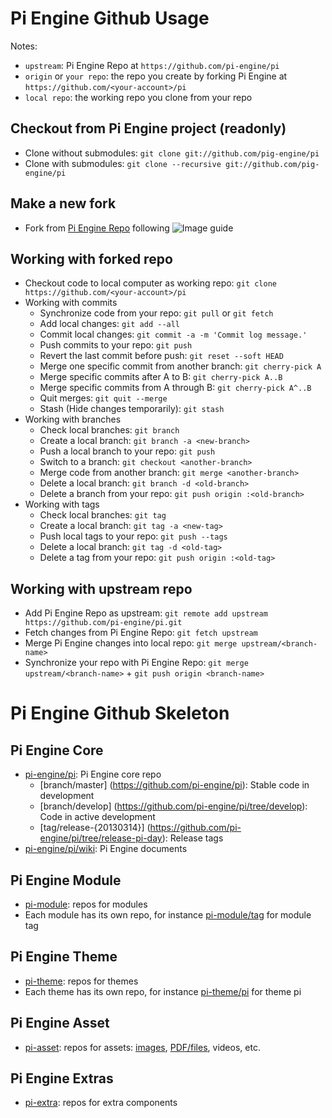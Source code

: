 Pi Engine Github Usage
======================

Notes:
* ```upstream```: Pi Engine Repo at ```https://github.com/pi-engine/pi```
* ```origin``` or ```your repo```: the repo you create by forking Pi Engine at ```https://github.com/<your-account>/pi```
* ```local repo```: the working repo you clone from your repo 

Checkout from Pi Engine project (readonly)
------------------------------------------
* Clone without submodules: ```git clone git://github.com/pig-engine/pi```
* Clone with submodules: ```git clone --recursive git://github.com/pig-engine/pi```

Make a new fork
---------------
* Fork from [Pi Engine Repo](https://github.com/pi-engine/pi) following ![Image guide](https://raw.github.com/pi-asset/image/master/git-fork.png)


Working with forked repo
------------------------
* Checkout code to local computer as working repo: `git clone https://github.com/<your-account>/pi`
* Working with commits
  * Synchronize code from your repo: `git pull` or `git fetch`
  * Add local changes: `git add --all`
  * Commit local changes: `git commit -a -m 'Commit log message.'`
  * Push commits to your repo: `git push`
  * Revert the last commit before push: `git reset --soft HEAD`
  * Merge one specific commit from another branch: `git cherry-pick A`
  * Merge specific commits after A to B: `git cherry-pick A..B`
  * Merge specific commits from A through B: `git cherry-pick A^..B`
  * Quit merges: `git quit --merge`
  * Stash (Hide changes temporarily): `git stash`
* Working with branches
  * Check local branches: `git branch`
  * Create a local branch: `git branch -a <new-branch>`
  * Push a local branch to your repo: `git push`
  * Switch to a branch: `git checkout <another-branch>`
  * Merge code from another branch: `git merge <another-branch>`
  * Delete a local branch: `git branch -d <old-branch>`
  * Delete a branch from your repo: `git push origin :<old-branch>`
* Working with tags
  * Check local branches: `git tag`
  * Create a local branch: `git tag -a <new-tag>`
  * Push local tags to your repo: `git push --tags`
  * Delete a local branch: `git tag -d <old-tag>`
  * Delete a tag from your repo: `git push origin :<old-tag>`

Working with upstream repo
--------------------------
* Add Pi Engine Repo as upstream: `git remote add upstream https://github.com/pi-engine/pi.git`
* Fetch changes from Pi Engine Repo: `git fetch upstream`
* Merge Pi Engine changes into local repo: `git merge upstream/<branch-name>`
* Synchronize your repo with Pi Engine Repo: `git merge upstream/<branch-name>` + `git push origin <branch-name>`


Pi Engine Github Skeleton
=========================

Pi Engine Core
----------------
* [pi-engine/pi](https://github.com/pi-engine/pi): Pi Engine core repo
  * [branch/master] (https://github.com/pi-engine/pi): Stable code in development
  * [branch/develop] (https://github.com/pi-engine/pi/tree/develop): Code in active development
  * [tag/release-{20130314}] (https://github.com/pi-engine/pi/tree/release-pi-day): Release tags
* [pi-engine/pi/wiki](https://github.com/pi-engine/pi/wiki): Pi Engine documents


Pi Engine Module
----------------
* [pi-module](https://github.com/pi-module): repos for modules
* Each module has its own repo, for instance [pi-module/tag](https://github.com/pi-module/tag) for module tag

Pi Engine Theme
---------------
* [pi-theme](https://github.com/pi-theme): repos for themes
* Each theme has its own repo, for instance [pi-theme/pi](https://github.com/pi-theme/pi) for theme pi

Pi Engine Asset
---------------
* [pi-asset](https://github.com/pi-asset): repos for assets: [images](https://github.com/pi-asset/image), [PDF/files](https://github.com/pi-asset/file), videos, etc.
 
Pi Engine Extras
----------------
* [pi-extra](https://github.com/pi-extra): repos for extra components
